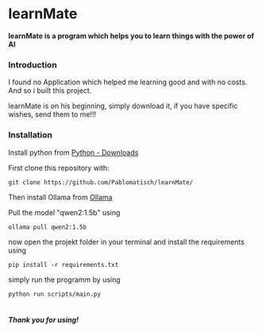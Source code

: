 <h1>learnMate</h1>
 <b>learnMate is a program which helps you to learn things with the power of AI</b>
 <h3>Introduction</h3>
 <p>I found no Application which helped me learning good and with no costs. And so i built this project.</p>
 <p>learnMate is on his beginning, simply download it, if you have specific wishes, send them to me!!!</p>
 <h3>Installation</h3>
 <p>Install python from <a href="https://www.python.org/downloads/">Python - Downloads</a><p/>
 <p>First clone this repository with:</p>
 <code>git clone https://github.com/Pablomatisch/learnMate/</code>
 <br>
 <p>Then install Ollama from <a href="ollama.com/downloads">Ollama</a></p>
 <p>Pull the model "qwen2:1.5b" using</p>
 <code>ollama pull qwen2:1.5b</code>
 <br>
 <p>now open the projekt folder in your terminal and install the requirements using</p>
 <code>pip install -r requirements.txt</code>
 <br>
 <p>simply run the programm by using</p>
 <code>python run scripts/main.py</code>
 <br>
 <br>
 <h5>Thank you for using!</h5>
